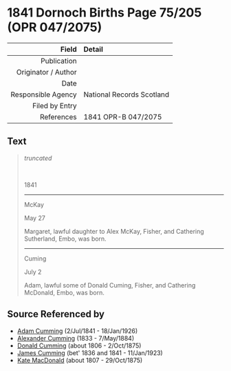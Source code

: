 ﻿---
layout: page
permalink: /sources/s48526604
---

# 1841 Dornoch Births Page 75/205 (OPR 047/2075)

Field | Detail
---:|:---
Publication | 
Originator / Author | 
Date | 
Responsible Agency | National Records Scotland
Filed by Entry | 
References | 1841 OPR-B 047/2075

## Text

> _truncated_
>
> <br/>
>
> 1841
>
> ---
>
> McKay
>
> May 27
>
> Margaret, lawful daughter to Alex McKay, Fisher, and Cathering Sutherland, Embo, was born.
>
> ---
>
> Cuming
>
> July 2
>
> Adam, lawful some of Donald Cuming, Fisher, and Cathering McDonald, Embo, was born.
>

## Source Referenced by

* [Adam Cumming](../people/@55409960@-adam-cumming-b1841-7-2-d1926-1-18.md) (2/Jul/1841 - 18/Jan/1926)
* [Alexander Cumming](../people/@7028096@-alexander-cumming-b1833-d1884-5-7.md) (1833 - 7/May/1884)
* [Donald Cumming](../people/@45726416@-donald-cumming-b1806-d1875-10-2.md) (about 1806 - 2/Oct/1875)
* [James Cumming](../people/@66384942@-james-cumming-b1836~1841-d1923-1-11.md) (bet' 1836 and 1841 - 11/Jan/1923)
* [Kate MacDonald](../people/@28255030@-kate-macdonald-b1807-d1875-10-29.md) (about 1807 - 29/Oct/1875)
